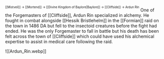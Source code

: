 <sup><sup>[[Mistveil]] → [[Mortend]] → [[Divine Kingdom of Baylore|Baylore]] → [[Cliffside]] → Ardun Rin</sup></sup>
One of the Forgemasters of [[Cliffside]], Ardun Rin specialized in alchemy. He fought in combat alongside [[Hessik Bristlehelm]] in the [[Formian]] raid on the town in 1486 DA but fell to the insectoid creatures before the fight had ended. He was the only Forgemaster to fall in battle but his death has been felt across the town of [[Cliffside]] which could have used his alchemical expertise to assist in medical care following the raid. 

![[Ardun_Rin.webp]]